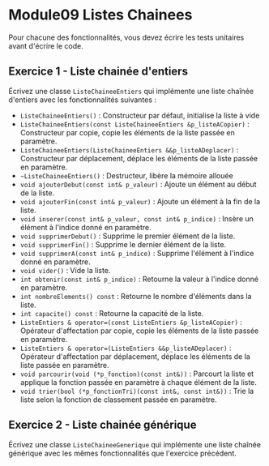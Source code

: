 # Module09 Listes Chainees

Pour chacune des fonctionnalités, vous devez écrire les tests unitaires avant d'écrire le code.

## Exercice 1 - Liste chainée d'entiers

Écrivez une classe ```ListeChaineeEntiers``` qui implémente une liste chaînée d'entiers avec les fonctionnalités suivantes :

- `ListeChaineeEntiers()` : Constructeur par défaut, initialise la liste à vide
- `ListeChaineeEntiers(const ListeChaineeEntiers &p_listeACopier)` : Constructeur par copie, copie les éléments de la liste passée en paramètre.
- `ListeChaineeEntiers(ListeChaineeEntiers &&p_listeADeplacer)` : Constructeur par déplacement, déplace les éléments de la liste passée en paramètre.
- `~ListeChaineeEntiers()` : Destructeur, libère la mémoire allouée
- `void ajouterDebut(const int& p_valeur)` : Ajoute un élément au début de la liste.
- `void ajouterFin(const int& p_valeur)` : Ajoute un élément à la fin de la liste.
- `void inserer(const int& p_valeur, const int& p_indice)` : Insère un élément à l'indice donné en paramètre.
- `void supprimerDebut()` : Supprime le premier élément de la liste.
- `void supprimerFin()` : Supprime le dernier élément de la liste.
- `void supprimerA(const int& p_indice)` : Supprime l'élément à l'indice donné en paramètre.
- `void vider()` : Vide la liste.
- `int obtenir(const int& p_indice)` : Retourne la valeur à l'indice donné en paramètre.
- `int nombreElements() const` : Retourne le nombre d'éléments dans la liste.
- `int capacite() const` : Retourne la capacité de la liste.
- `ListeEntiers & operator=(const ListeEntiers &p_listeACopier)` : Opérateur d'affectation par copie, copie les éléments de la liste passée en paramètre.
- `ListeEntiers & operator=(ListeEntiers &&p_listeADeplacer)` : Opérateur d'affectation par déplacement, déplace les éléments de la liste passée en paramètre.
- `void parcourir(void (*p_fonction)(const int&))` : Parcourt la liste et applique la fonction passée en paramètre à chaque élément de la liste.
- `void trier(bool (*p_fonctionTri)(const int&, const int&))` : Trie la liste selon la fonction de classement passée en paramètre.

## Exercice 2 - Liste chainée générique

Écrivez une classe ```ListeChaineeGenerique``` qui implémente une liste chaînée générique avec les mêmes fonctionnalités que l'exercice précédent.
